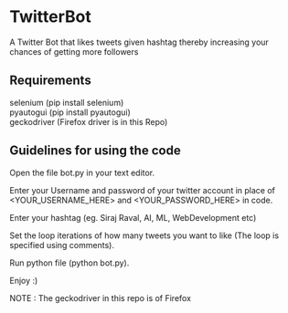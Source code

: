 # TwitterBot
A Twitter Bot that likes tweets given hashtag thereby increasing your chances of getting more followers<br>

## Requirements
selenium (pip install selenium)<br>
pyautogui (pip install pyautogui)<br>
geckodriver (Firefox driver is in this Repo)

## Guidelines for using the code
Open the file bot.py in your text editor.

Enter your Username and password of your twitter account in place of <YOUR_USERNAME_HERE> and <YOUR_PASSWORD_HERE> in code.

Enter your hashtag (eg. Siraj Raval, AI, ML, WebDevelopment etc)

Set the loop iterations of how many tweets you want to like (The loop is specified using comments).

Run python file (python bot.py). 

Enjoy :) <br>

NOTE : The geckodriver in this repo is of Firefox
